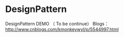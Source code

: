 # DesignPattern
DesignPattern DEMO （ To be continue）
Blogs：http://www.cnblogs.com/kmonkeywyl/p/5544997.html
